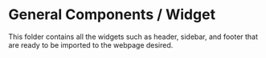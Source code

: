 # General Components / Widget

This folder contains all the widgets such as header, sidebar, 
and footer that are ready to be imported to the webpage desired.